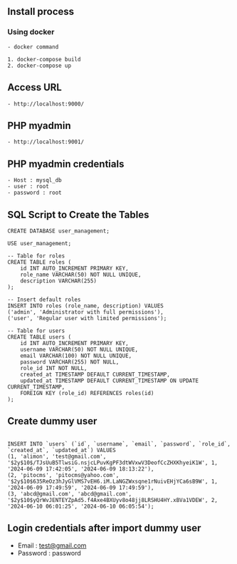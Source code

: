 ## Install process 

### Using docker 
    - docker command 

    1. docker-compose build 
    2. docker-compose up 
    
        

## Access URL 
    - http://localhost:9000/
## PHP myadmin 
    - http://localhost:9001/

## PHP myadmin credentials 
    - Host : mysql_db
    - user : root
    - password : root 

## SQL Script to Create the Tables

```
CREATE DATABASE user_management;

USE user_management;

-- Table for roles
CREATE TABLE roles (
    id INT AUTO_INCREMENT PRIMARY KEY,
    role_name VARCHAR(50) NOT NULL UNIQUE,
    description VARCHAR(255)
);

-- Insert default roles
INSERT INTO roles (role_name, description) VALUES
('admin', 'Administrator with full permissions'),
('user', 'Regular user with limited permissions');

-- Table for users
CREATE TABLE users (
    id INT AUTO_INCREMENT PRIMARY KEY,
    username VARCHAR(50) NOT NULL UNIQUE,
    email VARCHAR(100) NOT NULL UNIQUE,
    password VARCHAR(255) NOT NULL,
    role_id INT NOT NULL,
    created_at TIMESTAMP DEFAULT CURRENT_TIMESTAMP,
    updated_at TIMESTAMP DEFAULT CURRENT_TIMESTAMP ON UPDATE CURRENT_TIMESTAMP,
    FOREIGN KEY (role_id) REFERENCES roles(id)
);
```

## Create dummy user 

```

INSERT INTO `users` (`id`, `username`, `email`, `password`, `role_id`, `created_at`, `updated_at`) VALUES
(1, 'alimon', 'test@gmail.com', '$2y$10$/TJsUuB5TlwsiG.nsjcLPuvKgPF3dtWVxwV3DeofCcZHXKhyeiK1W', 1, '2024-06-09 17:42:05', '2024-06-09 18:13:22'),
(2, 'pitocms', 'pitocms@yahoo.com', '$2y$10$635ReOz3hJyGlVMS7vEH6.iM.LaNGZWxsqne1rNuivEHjYCa6sB9W', 1, '2024-06-09 17:49:59', '2024-06-09 17:49:59'),
(3, 'abcd@gmail.com', 'abcd@gmail.com', '$2y$10$yQrWvJENTEYZpAd5.f4Axe4BXUyv8o48jj8LRSHU4HY.xBVa1VDEW', 2, '2024-06-10 06:01:25', '2024-06-10 06:05:54');

```

## Login credentials after import dummy user 

- Email : test@gmail.com
- Password : password
